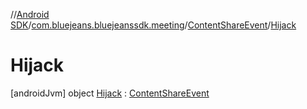 //[Android SDK](../../../../index.md)/[com.bluejeans.bluejeanssdk.meeting](../../index.md)/[ContentShareEvent](../index.md)/[Hijack](index.md)



# Hijack  
 [androidJvm] object [Hijack](index.md) : [ContentShareEvent](../index.md)   

